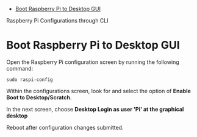 - [Boot Raspberry Pi to Desktop GUI](#boot-raspberry-pi-to-desktop-gui)

Raspberry Pi Configurations through CLI

# Boot Raspberry Pi to Desktop GUI
Open the Raspberry Pi configuration screen by running the following command:
```shell
sudo raspi-config
```

Within the configurations screen, look for and select the option of **Enable Boot to Desktop/Scratch**.

In the next screen, choose **Desktop Login as user 'Pi' at the graphical desktop**

Reboot after configuration changes submitted.

